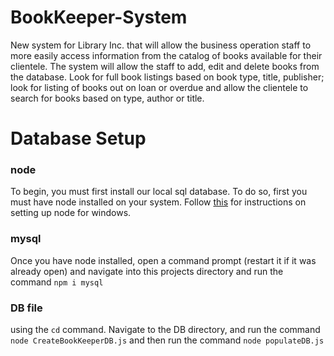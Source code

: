 # BookKeeper-System
New system for Library Inc. that will allow the business operation staff to more easily access information from the catalog of books available for their clientele. The system will allow the staff to add, edit and delete books from the database. Look for full book listings based on book type, title, publisher; look for listing of books out on loan or overdue and allow the clientele to search for books based on type, author or title.

# Database Setup

### node
To begin, you must first install our local sql database. To do so, first you
must have node installed on your system. Follow [this](https://phoenixnap.com/kb/install-node-js-npm-on-windows)
for instructions on setting up node for windows.

### mysql
Once you have node installed, open a command prompt (restart it if it was already
open) and navigate into this projects directory and run the command `npm i mysql`
### DB file
using the `cd` command. Navigate to 
the DB directory, and run the command `node CreateBookKeeperDB.js`
and then run the command `node populateDB.js`

